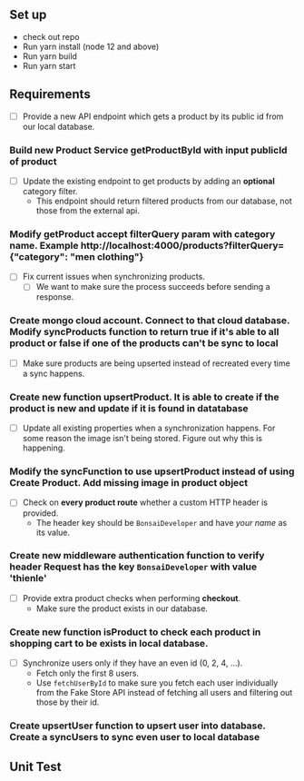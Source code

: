 ## Set up
- check out repo
- Run yarn install (node 12 and above)
- Run yarn build
- Run yarn start


## Requirements

- [ ] Provide a new API endpoint which gets a product by its public id from our local database.
### Build new Product Service getProductById with input publicId of product
- [ ] Update the existing endpoint to get products by adding an **optional** category filter.
  - This endpoint should return filtered products from our database, not those from the external api.
### Modify getProduct accept filterQuery param with category name. Example http://localhost:4000/products?filterQuery={"category": "men clothing"} 
- [ ] Fix current issues when synchronizing products.
  - [ ] We want to make sure the process succeeds before sending a response.
### Create mongo cloud account. Connect to that cloud database. Modify syncProducts function to return true if it's able to all product or false if one of the products can't be sync to local
  - [ ] Make sure products are being upserted instead of recreated every time a sync happens.
### Create new function upsertProduct. It is able to create if the product is new and update if it is found in datatabase  
  - [ ] Update all existing properties when a synchronization happens. For some reason the image isn't being stored. Figure out why this is happening.
### Modify the syncFunction to use upsertProduct instead of using Create Product. Add missing image in product object   
- [ ] Check on **every product route** whether a custom HTTP header is provided.
  - The header key should be `BonsaiDeveloper` and have *your name* as its value.
### Create new middleware authentication function to verify header Request has the key `BonsaiDeveloper` with value 'thienle'   
- [ ] Provide extra product checks when performing **checkout**.
  - Make sure the product exists in our database.
### Create new function isProduct to check each product in shopping cart to be exists in local database.  
- [ ] Synchronize users only if they have an even id (0, 2, 4, ...).
  - Fetch only the first 8 users.
  - Use `fetchUserById` to make sure you fetch each user individually from the Fake Store API instead of fetching all users and filtering out those by their id.
### Create upsertUser function to upsert user into database. Create a syncUsers to sync even user to local database

## Unit Test


